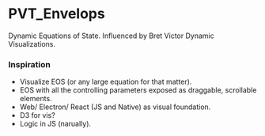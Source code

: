 # PVT_Envelops
Dynamic Equations of State. Influenced by Bret Victor Dynamic Visualizations.

### Inspiration
- Visualize EOS (or any large equation for that matter).
- EOS with all the controlling parameters exposed as draggable, scrollable elements.
- Web/ Electron/ React (JS and Native) as visual foundation.
- D3 for vis?
- Logic in JS (narually).
